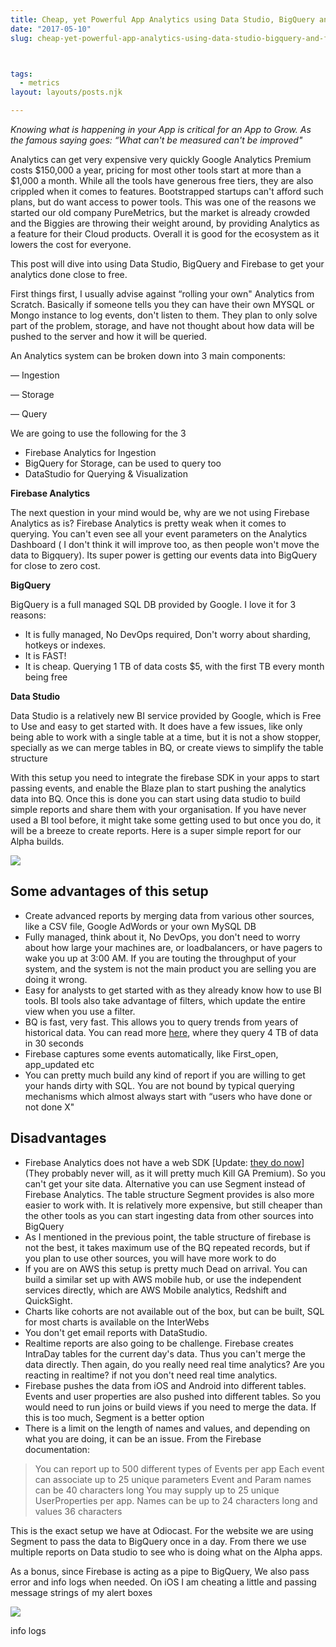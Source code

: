 ```yaml
---
title: Cheap, yet Powerful App Analytics using Data Studio, BigQuery and Firebase (or Similar services)
date: "2017-05-10"
slug: cheap-yet-powerful-app-analytics-using-data-studio-bigquery-and-firebase-or-similar-services



tags: 
  - metrics
layout: layouts/posts.njk

---
```


_Knowing what is happening in your App is critical for an App to Grow. As the famous saying goes: “What can't be measured can't be improved"_

Analytics can get very expensive very quickly Google Analytics Premium costs $150,000 a year, pricing for most other tools start at more than a $1,000 a month. While all the tools have generous free tiers, they are also crippled when it comes to features. Bootstrapped startups can't afford such plans, but do want access to power tools. This was one of the reasons we started our old company PureMetrics, but the market is already crowded and the Biggies are throwing their weight around, by providing Analytics as a feature for their Cloud products. Overall it is good for the ecosystem as it lowers the cost for everyone.

This post will dive into using Data Studio, BigQuery and Firebase to get your analytics done close to free.

First things first, I usually advise against “rolling your own" Analytics from Scratch. Basically if someone tells you they can have their own MYSQL or Mongo instance to log events, don't listen to them. They plan to only solve part of the problem, storage, and have not thought about how data will be pushed to the server and how it will be queried.

An Analytics system can be broken down into 3 main components:

— Ingestion

— Storage

— Query

We are going to use the following for the 3

- Firebase Analytics for Ingestion
- BigQuery for Storage, can be used to query too
- DataStudio for Querying & Visualization

**Firebase Analytics**

The next question in your mind would be, why are we not using Firebase Analytics as is? Firebase Analytics is pretty weak when it comes to querying. You can't even see all your event parameters on the Analytics Dashboard ( I don't think it will improve too, as then people won't move the data to Bigquery). Its super power is getting our events data into BigQuery for close to zero cost.

**BigQuery**

BigQuery is a full managed SQL DB provided by Google. I love it for 3 reasons:

- It is fully managed, No DevOps required, Don't worry about sharding, hotkeys or indexes.
- It is FAST!
- It is cheap. Querying 1 TB of data costs $5, with the first TB every month being free

**Data Studio**

Data Studio is a relatively new BI service provided by Google, which is Free to Use and easy to get started with. It does have a few issues, like only being able to work with a single table at a time, but it is not a show stopper, specially as we can merge tables in BQ, or create views to simplify the table structure

With this setup you need to integrate the firebase SDK in your apps to start passing events, and enable the Blaze plan to start pushing the analytics data into BQ. Once this is done you can start using data studio to build simple reports and share them with your organisation. If you have never used a BI tool before, it might take some getting used to but once you do, it will be a breeze to create reports. Here is a super simple report for our Alpha builds.

![](/assets/85b7a-1qmdu-12bhr4uob-mjk4jfa.png)

## Some advantages of this setup

- Create advanced reports by merging data from various other sources, like a CSV file, Google AdWords or your own MySQL DB
- Fully managed, think about it, No DevOps, you don't need to worry about how large your machines are, or loadbalancers, or have pagers to wake you up at 3:00 AM. If you are touting the throughput of your system, and the system is not the main product you are selling you are doing it wrong.
- Easy for analysts to get started with as they already know how to use BI tools. BI tools also take advantage of filters, which update the entire view when you use a filter.
- BQ is fast, very fast. This allows you to query trends from years of historical data. You can read more [here](https://cloud.google.com/blog/big-data/2016/01/anatomy-of-a-bigquery-query), where they query 4 TB of data in 30 seconds
- Firebase captures some events automatically, like First\_open, app\_updated etc
- You can pretty much build any kind of report if you are willing to get your hands dirty with SQL. You are not bound by typical querying mechanisms which almost always start with “users who have done or not done X"

## Disadvantages

- Firebase Analytics does not have a web SDK \[Update: [they do now](https://firebase.google.com/docs/reference/js)\] (They probably never will, as it will pretty much Kill GA Premium). So you can't get your site data. Alternative you can use Segment instead of Firebase Analytics. The table structure Segment provides is also more easier to work with. It is relatively more expensive, but still cheaper than the other tools as you can start ingesting data from other sources into BigQuery
- As I mentioned in the previous point, the table structure of firebase is not the best, it takes maximum use of the BQ repeated records, but if you plan to use other sources, you will have more work to do
- If you are on AWS this setup is pretty much Dead on arrival. You can build a similar set up with AWS mobile hub, or use the independent services directly, which are AWS Mobile analytics, Redshift and QuickSight.
- Charts like cohorts are not available out of the box, but can be built, SQL for most charts is available on the InterWebs
- You don't get email reports with DataStudio.
- Realtime reports are also going to be challenge. Firebase creates IntraDay tables for the current day's data. Thus you can't merge the data directly. Then again, do you really need real time analytics? Are you reacting in realtime? if not you don't need real time analytics.
- Firebase pushes the data from iOS and Android into different tables. Events and user properties are also pushed into different tables. So you would need to run joins or build views if you need to merge the data. If this is too much, Segment is a better option
- There is a limit on the length of names and values, and depending on what you are doing, it can be an issue. From the Firebase documentation:

> You can report up to 500 different types of Events per app Each event can associate up to 25 unique parameters Event and Param names can be 40 characters long You may supply up to 25 unique UserProperties per app. Names can be up to 24 characters long and values 36 characters

This is the exact setup we have at Odiocast. For the website we are using Segment to pass the data to BigQuery once in a day. From there we use multiple reports on Data studio to see who is doing what on the Alpha apps.

As a bonus, since Firebase is acting as a pipe to BigQuery, We also pass error and info logs when needed. On iOS I am cheating a little and passing message strings of my alert boxes

![](/assets/5d305-1rgrczridoltlg4b6fzk2lq.png)

info logs
